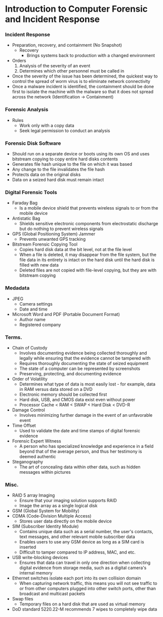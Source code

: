 # Introduction to Computer Forensic and Incident Response
### Incident Response
* Preparation, recovery, and containment (No Snapshot)
  * Recovery
    * Brings systems back to production with a changed environment
* Orders
  1. Analysis of the severity of an event
  2. Determines which other personnel must be called in
* Once the severity of the issue has been determined, the quickest way to control the spread of worm virus is to eliminate network connectivity
* Once a malware incident is identified, the containment should be done first to isolate the machine with the malware so that it does not spread across the network (Identification -> Containment)

### Forensic Analysis
* Rules
  * Work only with a copy data
  * Seek legal permission to conduct an analysis

### Forensic Disk Software
  * Should run on a separate device or boots using its own OS and uses bitstream copying to copy entire hard disks contents
  * Generates file hash unique to the file on which it was based
  * Any change to the file invalidates the file hash
  * Protects data on the original disks
  * Data on a seized hard disk must remain intact
  
### Digital Forensic Tools
* Faraday Bag
  * Is a mobile device shield that prevents wireless signals to or from the mobile device
* Antistatic Bag
  * Shields sensitive electronic components from electrostatic discharge but do nothing to prevent wireless signals
* GPS (Global Positioning System) Jammer
  * Prevents unwanted GPS tracking
* Bitstream Forensic Copying Tool
  * Copies hard disk data at the bit level, not at the file level
  * When a file is deleted, it may disappear from the file system, but the file data in its entirety is intact on the hard disk until the hard disk is filled with new data
  * Deleted files are not copied with file-level copying, but they are with bitstream copying
  
### Medadata
* JPEG
  * Camera settings
  * Date and time
* Microsoft Word and PDF (Portable Document Format)
  * Author name
  * Registered company

### Terms.
* Chain of Custody
  * Involves documenting evidence being collected thoroughly and legally while ensuring that the evidence cannot be tampered with
  * Requires thoroughly documenting the state of seized equipment
  * The state of a computer can be represented by screenshots
  * Preserving, protecting, and documenting evidence
* Order of Volatility
  * Determines what type of data is most easily lost - for example, data in RAM versus data stored on a DVD
  * Electronic memory should be collected first
  * Hard disk, USB, and CMOS data exist even without power
  * Processor Cache < RAM < SWAP < Hard Disk < DVD-R
* Damage Control
  * Involves minimizing further damage in the event of an unfavorable event
* Time Offset
  * Used to validate the date and time stamps of digital forensic evidence
* Forensic Expert Witness
  * A person who has specialized knowledge and experience in a field beyond that of the average person, and thus her testimony is deemed authentic
* Steganography
  * The art of concealing data within other data, such as hidden messages within pictures

### Misc.
* RAID 5 array Imaging
  * Ensure that your imaging solution supports RAID
  * Image the array as a single logical disk
* GSM (Global System for Mobility)
* CDMA (Code-Division Multiple Access)
  * Stores user data directly on the mobile device
* SIM (Subscriber Identity Module)
  * Contains unique data such as a serial number, the user's contacts, text messages, and other relevant mobile subscriber data
  * Enables users to use any GSM device as long as a SIM card is inserted
  * Difficult to tamper compared to IP address, MAC, and etc.
* USB write-blocking devices
  * Ensures that data can travel in only one direction when collecting digital evidence from storage media, such as a digital camera's internal memory
* Ethernet switches isolate each port into its own collision domain
  * When capturing network traffic, this means you will not see traffic to or from other computers plugged into other switch ports, other than broadcast and multicast packets
* Swap files
  * Temporary files on a hard disk that are used as virtual memory
* DoD standard 5220.22-M recommends 7 wipes to completely wipe data
